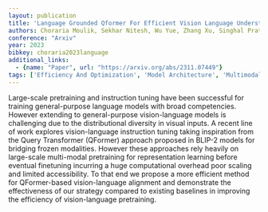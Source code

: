 ```yaml
---
layout: publication
title: 'Language Grounded Qformer For Efficient Vision Language Understanding'
authors: Choraria Moulik, Sekhar Nitesh, Wu Yue, Zhang Xu, Singhal Prateek, Varshney Lav R.
conference: "Arxiv"
year: 2023
bibkey: choraria2023language
additional_links:
  - {name: "Paper", url: "https://arxiv.org/abs/2311.07449"}
tags: ['Efficiency And Optimization', 'Model Architecture', 'Multimodal Models', 'Pretraining Methods', 'Training Techniques', 'Transformer']
---
```

Large-scale pretraining and instruction tuning have been successful for training general-purpose language models with broad competencies. However extending to general-purpose vision-language models is challenging due to the distributional diversity in visual inputs. A recent line of work explores vision-language instruction tuning taking inspiration from the Query Transformer (QFormer) approach proposed in BLIP-2 models for bridging frozen modalities. However these approaches rely heavily on large-scale multi-modal pretraining for representation learning before eventual finetuning incurring a huge computational overhead poor scaling and limited accessibility. To that end we propose a more efficient method for QFormer-based vision-language alignment and demonstrate the effectiveness of our strategy compared to existing baselines in improving the efficiency of vision-language pretraining.
